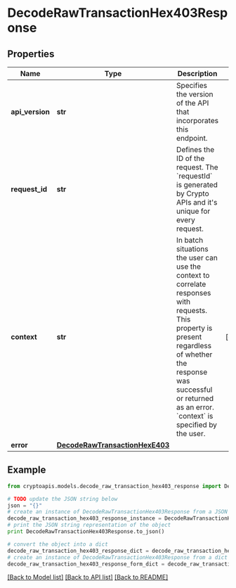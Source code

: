 # DecodeRawTransactionHex403Response


## Properties
Name | Type | Description | Notes
------------ | ------------- | ------------- | -------------
**api_version** | **str** | Specifies the version of the API that incorporates this endpoint. | 
**request_id** | **str** | Defines the ID of the request. The &#x60;requestId&#x60; is generated by Crypto APIs and it&#39;s unique for every request. | 
**context** | **str** | In batch situations the user can use the context to correlate responses with requests. This property is present regardless of whether the response was successful or returned as an error. &#x60;context&#x60; is specified by the user. | [optional] 
**error** | [**DecodeRawTransactionHexE403**](DecodeRawTransactionHexE403.md) |  | 

## Example

```python
from cryptoapis.models.decode_raw_transaction_hex403_response import DecodeRawTransactionHex403Response

# TODO update the JSON string below
json = "{}"
# create an instance of DecodeRawTransactionHex403Response from a JSON string
decode_raw_transaction_hex403_response_instance = DecodeRawTransactionHex403Response.from_json(json)
# print the JSON string representation of the object
print DecodeRawTransactionHex403Response.to_json()

# convert the object into a dict
decode_raw_transaction_hex403_response_dict = decode_raw_transaction_hex403_response_instance.to_dict()
# create an instance of DecodeRawTransactionHex403Response from a dict
decode_raw_transaction_hex403_response_form_dict = decode_raw_transaction_hex403_response.from_dict(decode_raw_transaction_hex403_response_dict)
```
[[Back to Model list]](../README.md#documentation-for-models) [[Back to API list]](../README.md#documentation-for-api-endpoints) [[Back to README]](../README.md)


